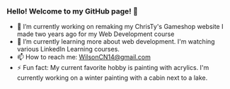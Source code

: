 ### Hello! Welcome to my GitHub page! 👋

- 🔭 I’m currently working on remaking my ChrisTy's Gameshop website I made two years ago for my Web Development course
- 🌱 I’m currently learning more about web development. I'm watching various LinkedIn Learning courses.
- 📫 How to reach me: WilsonCN14@gmail.com
- ⚡ Fun fact: My current favorite hobby is painting with acrylics. I'm currently working on a winter painting with a cabin next to a lake.

<!--
**WilsonCN14/WilsonCN14** is a ✨ _special_ ✨ repository because its `README.md` (this file) appears on your GitHub profile.

Here are some ideas to get you started:

- 🔭 I’m currently working on ...
- 🌱 I’m currently learning ...
- 👯 I’m looking to collaborate on ...
- 🤔 I’m looking for help with ...
- 💬 Ask me about ...
- 📫 How to reach me: ...
- 😄 Pronouns: ...
- ⚡ Fun fact: ...
-->
